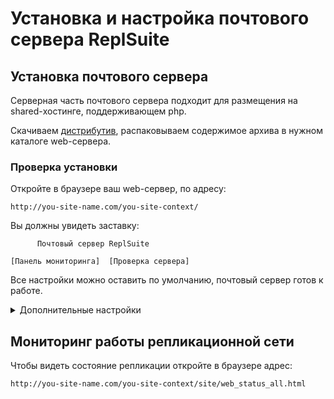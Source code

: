 # Установка и настройка почтового сервера ReplSuite

## Установка почтового сервера

Серверная часть почтового сервера подходит для размещения на shared-хостинге, поддерживающем php.

Скачиваем [дистрибутив](downloads/replSuite-mail.zip),
распаковываем содержимое архива в нужном каталоге web-сервера.


### Проверка установки

Откройте в браузере ваш web-сервер, по адресу:
```
http://you-site-name.com/you-site-context/
```

Вы должны увидеть заставку:

~~~
      Почтовый сервер ReplSuite

[Панель мониторинга]  [Проверка сервера]
~~~


Все настройки можно оставить по умолчанию, почтовый сервер готов к работе.


<details>
<summary>Дополнительные настройки</summary>


### Рабочий каталог

По умолчанию рабочий каталог репликации находится в папке `_data_root`.

Чтобы задать другое расположение рабочего каталога репликации поменяйте содержимое файла:

~~~
api.04/content_root.php
~~~

Убедитесь, что указанный вами каталог существует.


### Пароль доступа

Пароль влияет на доступ через web и на создание рабочей папки через api.
По умолчанию доступ не требует авторизации.

Чтобы задать пароль на веб-доступ укажите MD5-хэш пароля в файле:

~~~
auth/pass_md5.txt
~~~

</details>


## Мониторинг работы репликационной сети

Чтобы видеть состояние репликации откройте в браузере адрес:

~~~
http://you-site-name.com/you-site-context/site/web_status_all.html
~~~
